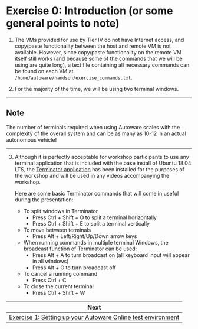 # Exercise 0: Introduction (or some general points to note)

1. The VMs provided for use by Tier IV do not have Internet access, and copy/paste functionality between the host and remote VM is not available. However, since copy/paste functionality on the remote VM itself still works (and because some of the commands that we will be using are quite long), a text file containing all necessary commands can be found on each VM at `/home/autoware/handson/exercise_commands.txt`.

2. For the majority of the time, we will be using two terminal windows.

---
## Note   

The number of terminals required when using Autoware scales with the complexity of the overall system and can be as many as 10-12 in an actual autonomous vehicle! 

---

3. Although it is perfectly acceptable for workshop participants to use any terminal application that is included with the base install of Ubuntu 18.04 LTS, the [Terminator application](https://gnometerminator.blogspot.com/p/introduction.html) has been installed for the purposes of the workshop and will be used in any videos accompanying the workshop. 

    Here are some basic Terminator commands that will come in useful during the presentation:

      - To split windows in Terminator
          - Press Ctrl + Shift + O to split a terminal horizontally
          - Press Ctrl + Shift + E to split a terminal vertically
      - To move between terminals
          - Press Alt + Left/Right/Up/Down arrow keys
      - When running commands in multiple terminal Windows, the broadcast function of Terminator can be used:
          - Press Alt + A to turn broadcast on (all keyboard input will appear in all windows)
          - Press Alt + O to turn broadcast off
      - To cancel a running command
          - Press Ctrl + C
      - To close the current terminal
          - Press Ctrl + S­hift + W

| Next |
| ---- |
| [Exercise 1: Setting up your Autoware Online test environment](exercise1.md) |

